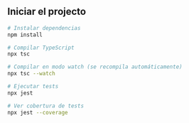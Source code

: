 
## Iniciar el projecto

```bash
# Instalar dependencias
npm install

# Compilar TypeScript
npx tsc

# Compilar en modo watch (se recompila automáticamente)
npx tsc --watch

# Ejecutar tests
npx jest

# Ver cobertura de tests
npx jest --coverage
```



